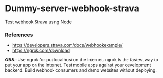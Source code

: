 # Dummy-server-webhook-strava
Test webhook Strava using Node.

### References
- https://developers.strava.com/docs/webhookexample/
- https://ngrok.com/download

**OBS**.: Use ngrok for put localhost on the internet. ngrok is the fastest way to put your app on the internet. Test mobile apps against your development backend. Build webhook consumers and demo websites without deploying.
